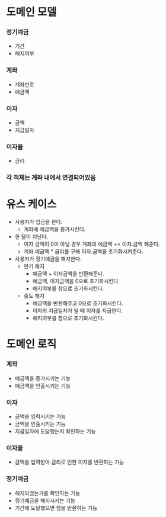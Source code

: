 # 도메인 모델
### 정기예금
- 기간
- 해지여부
### 계좌
- 계좌번호
- 예금액
### 이자
- 금액
- 지급일자
### 이자율
- 금리
### 각 객체는 게좌 내에서 연결되어있음

# 유스 케이스
- 사용자가 입금을 한다. 
  - 계좌에 예금액을 증가시킨다.
- 한 달이 지난다. 
  - 이자 금액이 0이 아닐 경우 계좌의 예금액 += 이자.금액 해준다. 
  - 계좌.예금액 * 금리를 구해 이자.금액을 초기화시켜준다.
- 사용자가 정기예금을 해지한다. 
  - 만기 해지
    - 예금액 + 이자금액을 반환해준다. 
    - 예금액, 이자금액을 0으로 초기화시킨다. 
    - 해지여부를 참으로 초기화시킨다. 
  - 중도 해지
    - 예금액을 반환해주고 0으로 초기화시킨다. 
    - 이자의 지급일자가 될 때 이자를 지급한다. 
    - 해지여부를 참으로 초기화시킨다. 

# 도메인 로직
### 계좌
- 예금액을 증가시키는 기능
- 예금액을 인출시키는 기능

### 이자
- 금액을 입력시키는 기능
- 금액을 인출시키는 기능
- 지급일자에 도달했는지 확인하는 기능

### 이자율
- 금액을 입력받아 금리로 인한 이자를 반환하는 기능

### 정기예금
- 해지되었는가를 확인하는 기능
- 정기예금을 해지시키는 기능
- 기간에 도달했으면 참을 반환하는 기능
